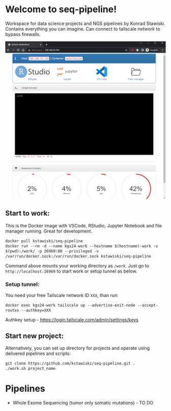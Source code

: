 # Welcome to seq-pipeline!
Workspace for data science projects and NGS pipelines by Konrad Stawiski. Contains everything you can imagine. Can connect to tailscale network to bypass firewalls.

![Screenshot](https://github.com/kstawiski/seq-pipeline/blob/main/www/Screenshot%202022-11-01%20105955.png?raw=true)

## Start to work:

This is the Docker image with VSCode, RStudio, Jupyter Notebook and file manager running. Great for development.

```
docker pull kstawiski/seq-pipeline
docker run --rm -d --name kgs24-work --hostname $(hostname)-work -v $(pwd):/work/ -p 26969:80 --privileged -v /var/run/docker.sock:/var/run/docker.sock kstawiski/seq-pipeline
```

Command above mounts your working directory as `/work`. Just go to `http://localhost:26969` to start work or setup tunnel as below.

### Setup tunnel:

You need your free Tailscale network ID `XXX`, than run:

```
docker exec kgs24-work tailscale up --advertise-exit-node --accept-routes --authkey=XXX
```

Authkey setup - https://login.tailscale.com/admin/settings/keys

## Start new project:

Alternatively, you can set up directory for projects and operate using delivered pipelines and scripts:

```
git clone https://github.com/kstawiski/seq-pipeline.git .
./work.sh project_name
```

# Pipelines

- Whole Exome Sequencing (tumor only somatic mutations) - TO DO